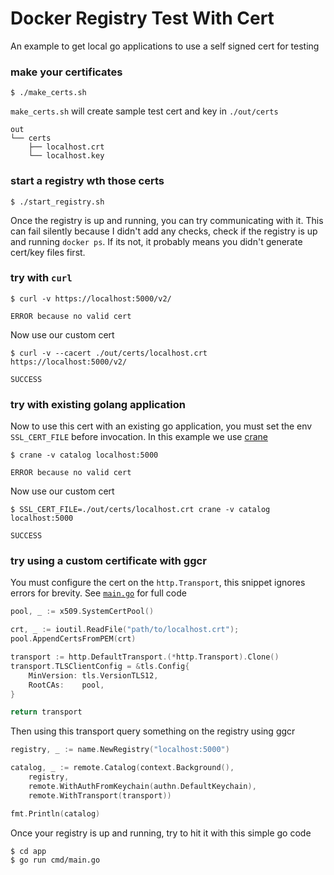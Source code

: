 # Docker Registry Test With Cert
An example to get local go applications to use a self signed cert for testing

### make your certificates
```
$ ./make_certs.sh
```
`make_certs.sh` will create sample test cert and key in `./out/certs`
```
out
└── certs
    ├── localhost.crt
    └── localhost.key
```

### start a registry wth those certs
```
$ ./start_registry.sh
```

Once the registry is up and running, you can try communicating with it. This can fail silently because I didn't add any checks, check if the registry is up and running `docker ps`. If its not, it probably means you didn't generate cert/key files first.

### try with `curl`
```
$ curl -v https://localhost:5000/v2/

ERROR because no valid cert

```
Now use our custom cert
```
$ curl -v --cacert ./out/certs/localhost.crt https://localhost:5000/v2/

SUCCESS
```

### try with existing golang application
Now to use this cert with an existing go application, you must set the env `SSL_CERT_FILE` before invocation. In this example we use [crane](https://github.com/google/go-containerregistry/blob/main/cmd/crane/README.md)
```
$ crane -v catalog localhost:5000

ERROR because no valid cert
```
Now use our custom cert
```
$ SSL_CERT_FILE=./out/certs/localhost.crt crane -v catalog localhost:5000

SUCCESS
```

### try using a custom certificate with ggcr

You must configure the cert on the `http.Transport`, this snippet ignores errors for brevity.
See [`main.go`](app/cmd/main.go) for full code
```go
pool, _ := x509.SystemCertPool()

crt, _ := ioutil.ReadFile("path/to/localhost.crt"); 
pool.AppendCertsFromPEM(crt)

transport := http.DefaultTransport.(*http.Transport).Clone()
transport.TLSClientConfig = &tls.Config{
	MinVersion: tls.VersionTLS12,
	RootCAs:    pool,
}

return transport
```

Then using this transport query something on the registry using ggcr
```go
registry, _ := name.NewRegistry("localhost:5000")

catalog, _ := remote.Catalog(context.Background(),
	registry,
	remote.WithAuthFromKeychain(authn.DefaultKeychain),
	remote.WithTransport(transport))

fmt.Println(catalog)
```

Once your registry is up and running, try to hit it with this simple go code
```
$ cd app
$ go run cmd/main.go
```
